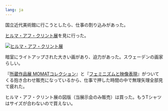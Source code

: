 ```yaml
---
lang: ja
---
```


国立近代美術館に行こうとしたら、仕事の割り込みがあった。

[ヒルマ・アフ・クリント展](https://www.momat.go.jp/exhibitions/561)を見に行った。

[![ヒルマ・アフ・クリント展](https://github.com/user-attachments/assets/c483d11d-26d6-4ee1-a658-d760567b2a05)](https://www.momat.go.jp/exhibitions/561)

暗室にライトアップされた大きい画があり、迫力があった。スウェーデンの画家らしい。

『[所蔵作品展 MOMATコレクション](https://www.momat.go.jp/exhibitions/r6-3)』と『[フェミニズムと映像表現](https://www.momat.go.jp/exhibitions/r6-3-g4)』がついてくる抱き合わせ販売になっているから、仕事で押した時間の中で無理矢理全部見て疲れた。

ヒルマ・アフ・クリント展の図版（当展示会のみ販売）は買った。もうTシャツはサイズが合わないので買えない。
